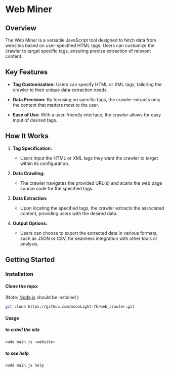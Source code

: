 # Web Miner

## Overview

The Web Miner is a versatile JavaScript tool designed to fetch data from websites based on user-specified HTML tags. Users can customize the crawler to target specific tags, ensuring precise extraction of relevant content.

## Key Features

- **Tag Customization:** Users can specify HTML or XML tags, tailoring the crawler to their unique data extraction needs.

- **Data Precision:** By focusing on specific tags, the crawler extracts only the content that matters most to the user.

- **Ease of Use:** With a user-friendly interface, the crawler allows for easy input of desired tags.

## How It Works

1. **Tag Specification:**

   - Users input the HTML or XML tags they want the crawler to target within its configuration.

2. **Data Crawling:**

   - The crawler navigates the provided URL(s) and scans the web page source code for the specified tags.

3. **Data Extraction:**

   - Upon locating the specified tags, the crawler extracts the associated content, providing users with the desired data.

4. **Output Options:**
   - Users can choose to export the extracted data in various formats, such as JSON or CSV, for seamless integration with other tools or analysis.

## Getting Started

### Installation

#### Clone the repo:

(Note: [Node.js](https://nodejs.org/en) should be installed )

```bash
git clone https://github.com/moonLight-7k/web_crawler.git
```

#### Usage

##### to crawl the site

```bash
node main.js <website>
```

##### to see help

```bash
node main.js help
```
